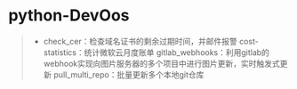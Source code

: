 # python-DevOos
> *  check_cer：检查域名证书的剩余过期时间，并邮件报警
cost-statistics：统计微软云月度账单
gitlab_webhooks：利用gitlab的webhook实现向图片服务器的多个项目中进行图片更新，实时触发式更新
pull_multi_repo：批量更新多个本地git仓库
